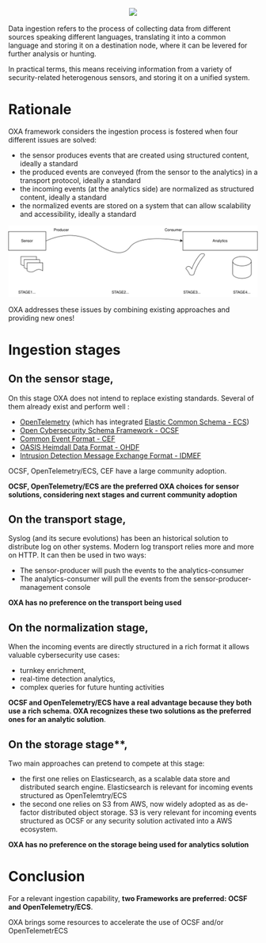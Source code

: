 
<p align="center">
<img src="https://github.com/opencybersecurityalliance/oxa/assets/145455635/639260e4-c101-47b2-bf95-302d4ad73f21" width="50%">
</p>

Data ingestion refers to the process of collecting data from different sources speaking different languages, translating it into a common language and storing it on a destination node, where it can be levered for further analysis or hunting.

In practical terms, this means receiving information from a variety of security-related heterogenous sensors,  and storing it on a unified system.


# Rationale

OXA framework considers the ingestion process is fostered when four different issues are solved:
- the sensor produces events that are created using structured content, ideally a standard
- the produced events are conveyed (from the sensor to the analytics) in a transport protocol, ideally a standard 
- the incoming events (at the analytics side) are normalized as structured content, ideally a standard
- the normalized events are stored on a system that can allow scalability and accessibility, ideally a standard

![](../resources/ingestion.svg)

OXA addresses these issues by combining existing approaches and providing new ones!



# Ingestion stages

## On the sensor stage, 
On this stage OXA does not intend to replace existing standards. Several of them already exist and perform well :
- [OpenTelemetry](https://opentelemetry.io/) (which has integrated [Elastic Common Schema - ECS](https://github.com/elastic/ecs/tree/main))
- [Open Cybersecurity Schema Framework - OCSF](https://schema.ocsf.io/)
- [Common Event Format - CEF](https://www.microfocus.com/documentation/arcsight/arcsight-smartconnectors-8.3/cef-implementation-standard/Content/CEF/Chapter%201%20What%20is%20CEF.htm)
- [OASIS Heimdall Data Format - OHDF](https://github.com/oasis-tcs/ohdf)  
- [Intrusion Detection Message Exchange Format - IDMEF](https://github.com/IDMEFv2)

OCSF, OpenTelemetry/ECS, CEF have a large community adoption.

**OCSF, OpenTelemetry/ECS are the preferred OXA choices for sensor solutions, considering next stages and current community adoption**

## On the transport stage, 
Syslog (and its secure evolutions) has been an historical solution  to distribute log on other systems. 
Modern log transport relies more and more on HTTP. It can then be used in two ways:
- The sensor-producer will push the events to the analytics-consumer
- The analytics-consumer will pull the events from the sensor-producer-management console 

**OXA has no preference on the transport being used**

## On the normalization stage, 
When the incoming events are directly structured in a rich format it allows valuable cybersecurity use cases:
- turnkey enrichment, 
- real-time detection analytics, 
- complex queries for future hunting activities

**OCSF and OpenTelemetry/ECS have a real advantage because they both use a rich schema. OXA recognizes these two solutions as the preferred ones for an analytic solution**.  

## On the storage stage**, 
Two main approaches can pretend to compete at this stage:
- the first one relies on Elasticsearch, as a  scalable data store and distributed search engine. Elasticsearch is relevant for incoming events structured as OpenTelemtry/ECS
- the second one relies on S3 from AWS, now widely adopted as as de-factor distributed object storage. S3 is very relevant for incoming events structured as OCSF or any security solution activated into a AWS ecosystem. 

**OXA has no preference on the storage being used for analytics solution**


# Conclusion

For a relevant ingestion capability, **two Frameworks are preferred: OCSF and OpenTelemetry/ECS**.

OXA brings some resources to accelerate the use of OCSF and/or OpenTelemetrECS
 

